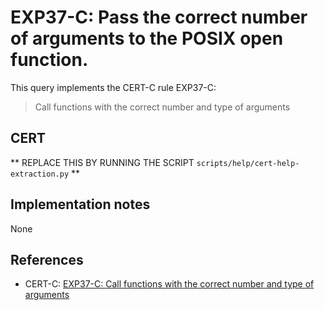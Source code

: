 # EXP37-C: Pass the correct number of arguments to the POSIX open function.

This query implements the CERT-C rule EXP37-C:

> Call functions with the correct number and type of arguments
## CERT

** REPLACE THIS BY RUNNING THE SCRIPT `scripts/help/cert-help-extraction.py` **

## Implementation notes

None

## References

* CERT-C: [EXP37-C: Call functions with the correct number and type of arguments](https://wiki.sei.cmu.edu/confluence/display/c)
